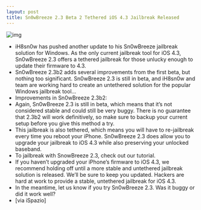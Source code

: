 ```yaml
---
layout: post
title: Sn0wBreeze 2.3 Beta 2 Tethered iOS 4.3 Jailbreak Released
---
```

![img](http://media.idownloadblog.com/wp-content/uploads/2011/03/Sn0wbreeze-2.3-e1300043660587.png)
* iH8sn0w has pushed another update to his Sn0wBreeze jailbreak solution for Windows. As the only current jailbreak tool for iOS 4.3, Sn0wBreeze 2.3 offers a tethered jailbreak for those unlucky enough to update their firmware to 4.3.
* Sn0wBreeze 2.3b2 adds several improvements from the first beta, but nothing too significant. Sn0wBreeze 2.3 is still in beta, and iH8sn0w and team are working hard to create an untethered solution for the popular Windows jailbreak tool…
* Improvements in Sn0wBreeze 2.3b2:
* Again, Sn0wBreeze 2.3 is still in beta, which means that it’s not considered stable and could still be very buggy. There is no guarantee that 2.3b2 will work definitively, so make sure to backup your current setup before you give this method a try.
* This jailbreak is also tethered, which means you will have to re-jailbreak every time you reboot your iPhone. Sn0wBreeze 2.3 does allow you to upgrade your jailbreak to iOS 4.3 while also preserving your unlocked baseband.
* To jailbreak with SnowBreeze 2.3, check out our tutorial.
* If you haven’t upgraded your iPhone’s firmware to iOS 4.3, we recommend holding off until a more stable and untethered jailbreak solution is released. We’ll be sure to keep you updated. Hackers are hard at work to provide a stable, untethered jailbreak for iOS 4.3.
* In the meantime, let us know if you try Sn0wBreeze 2.3. Was it buggy or did it work well?
* [via iSpazio]

